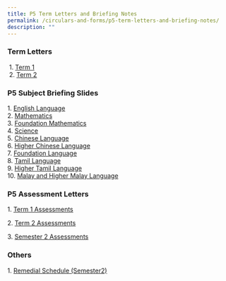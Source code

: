 ```yaml
---
title: P5 Term Letters and Briefing Notes
permalink: /circulars-and-forms/p5-term-letters-and-briefing-notes/
description: ""
---
```

### Term Letters

 1. [Term 1](/files/2023%20P5%20Term%201%20Letter.pdf)  
 2. [Term 2](/files/2023%20P5%20Term%202%20Letter.pdf)

### P5 Subject Briefing Slides


1. [English Language](/files/2023%20P5%20English%20Language.pdf)  
2. [Mathematics](/files/2023%20P5%20Mathematics.pdf)  
3. [Foundation Mathematics](/files/2023%20P5%20Foundation%20Mathematics.pdf)  
4. [Science](/files/2023%20P5%20Science.pdf)  
5. [Chinese Language](/files/2023%20P5%20Chinese%20Language.pdf)  
6. [Higher Chinese Language](/files/2023%20P5%20Higher%20Chinese%20Language.pdf)  
7. [Foundation Language](/files/2023%20P5%20Foundation%20Chinese%20Language.pdf)  
8. [Tamil Language](/files/2023%20P5%20Tamil%20Language.pdf)  
9. [Higher Tamil Language](/files/2023%20P5%20Higher%20Tamil%20Language.pdf)  
10. [Malay and Higher Malay Language](/files/2023%20P5%20Malay%20%20Higher%20Malay%20Language.pdf)  
  

### P5 Assessment Letters

1. [Term 1 Assessments](/files/P5%20Term%201%20Assessment%20Letter%201.pdf)  

2. [Term 2 Assessments](/files/2023%20P5%20Term%202%20Assessment%20Letter.pdf)

3. [Semester 2 Assessments](/files/p5%20sem%202%20assessment%20information.pdf)
  
### Others
1. [Remedial Schedule (Semester2)](/files/p5%20remedial%20schedule%20(semester%202).pdf)